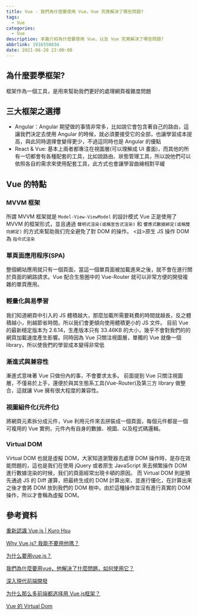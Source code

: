 ```yaml
---
title: Vue - 我們為什麼要使用 Vue，Vue 究竟解決了哪些問題?
tags:
  - Vue
categories:
  - Vue
description: 本篇介紹為什麼要使用 Vue，以及 Vue 究竟解決了哪些問題?
abbrlink: 1916550834
date: 2021-06-28 22:00:00
---
```

## 為什麼要學框架?

框架作為一個工具，是用來幫助我們更好的處理網頁複雜度問題

## 三大框架之選擇

* Angular：Angular 期望做的事情非常多，比如說它會包含著自己的路由，這讓我們決定去使用 Angular 的時候，就必須要接受它的全部，也讓學習成本提高，與此同時選擇會變得更少，不過這同時也是 Angular 的優點
* React & Vue: 基本上兩者都專注在視圖層(可以理解成 UI 畫面)，而其他的所有一切都會有各種配套的工具，比如說路由、狀態管理工具，所以說他們可以依照各自的需求來使用配套工具，此方式也會讓學習曲線相對平緩

## Vue 的特點

### MVVM 框架

  所謂 MVVM 框架就是 `Model-View-ViewModel` 的設計模式
  Vue 正是使用了 MVVM 的框架形式，並且通過 `聲明式渲染(或稱宣告式渲染)` 和 `響應式數據綁定(或稱雙向綁定)` 的方式來幫助我们完全避免了對 DOM 的操作。
  <註>原生 JS 操作 DOM 為 `指令式渲染`

### 單頁面應用程序(SPA)

  整個網站應用就只有一個頁面，當這一個單頁面被加載進來之後，就不會在進行關於頁面的網路請求。Vue 配合生態圈中的 Vue-Router 就可以非常方便的開發複雜的單頁應用。

### 輕量化與易學習

  我们知道網頁中引入的 JS 體積越大，那麼加載所需要耗費的時間就越長，反之體積越小，則越節省時間。所以我们會更傾向使用體積更小的 JS 文件。
  目前 Vue 的最新穩定版本为 2.6.14，生產版本只有 33.46KB 的大小，幾乎不會對我們的的網頁加載速度產生影響。同時因為 Vue 只關注視圖層，單獨的 Vue 就像一個 library，所以使我們的學習成本變得非常低

### 漸進式與兼容性

  漸進式意味著 Vue 只做份內的事，不會要求太多。
  前面提到 Vue 只關注視圖層，不僅易於上手，還便於與其生態系工具(Vue-Router)及第三方 library 做整合，這就讓 Vue 擁有很大程度的兼容性。

### 視圖組件化(元件化)

  將網頁元素拆分成元件，Vue 利用元件來去拼裝成一個頁面，每個元件都是一個可複用的 Vue 實例，元件內有自身的數據、視圖、以及程式碼邏輯。

### Virtual DOM

  Virtual DOM 也就是虛擬 DOM，大家知道瀏覽器去處理 DOM 操作時，是存在效能問題的，這也是我们在使用 jQuery 或者原生 JavaScript 來去頻繁操作 DOM 進行數據渲染的时候，我们的頁面經常出現卡頓的原因。
  而 Virtual DOM 則是預先通過 JS 的 Diff 運算，把最終生成的 DOM 計算出來，並進行優化，在計算出來之後才會將 DOM 放到我們的 DOM 樹中。由於這種操作並沒有進行真實的 DOM 操作，所以才會稱為虛擬 DOM。

## 參考資料

[重新認識 Vue.js | Kuro Hsu](https://book.vue.tw/CH1/1-1-introduction.html)

[Why Vue.js? 我能不要用他嗎？](https://ithelp.ithome.com.tw/articles/10213438)

[为什么要用vue.js？](https://www.html.cn/qa/vue-js/16084.html)

[我們為什麼要用vue，他解決了什麼問題，如何使用它？](https://codertw.com/%E7%A8%8B%E5%BC%8F%E8%AA%9E%E8%A8%80/535450/#outline__1_4)

[深入現代前端開發](https://f2e.kalan.dev/frontend-ui-development/10.html#%E5%85%B6%E4%BB%96%E9%81%B8%E6%93%87)

[为什么那么多前端都选择用 Vue.js框架？](https://segmentfault.com/a/1190000023459214)

[Vue 的 Virtual Dom](https://medium.com/@paulyang1234/vue-%E7%9A%84-virtual-dom-af44f4394120)
